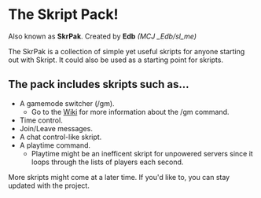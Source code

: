 # The Skript Pack!
Also known as **SkrPak**. Created by **Edb** *(MCJ _Edb/sl_me)*

The SkrPak is a collection of simple yet useful skripts for anyone starting out with Skript. It could also be used as a starting point for skripts.

## The pack includes skripts such as...
- A gamemode switcher (/gm).
  - Go to the [Wiki](https://github.com/the3dbb/SkrPak/wiki/Gamemode-Switcher) for more information about the /gm command.
- Time control.
- Join/Leave messages.
- A chat control-like skript.
- A playtime command.
  - Playtime might be an inefficent skript for unpowered servers since it loops through the lists of players each second.

More skripts might come at a later time. If you'd like to, you can stay updated with the project.
